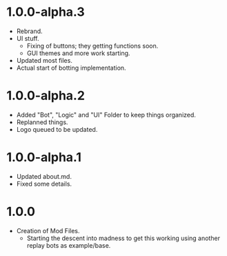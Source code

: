 # 1.0.0-alpha.3
- Rebrand.
- UI stuff.
    - Fixing of buttons; they getting functions soon.
    - GUI themes and more work starting.
- Updated most files.
- Actual start of botting implementation.

# 1.0.0-alpha.2
- Added "Bot", "Logic" and "UI" Folder to keep things organized.
- Replanned things. 
- Logo queued to be updated.

# 1.0.0-alpha.1
- Updated about.md.
- Fixed some details.

# 1.0.0
- Creation of Mod Files.
    - Starting the descent into madness to get this working using another replay bots as example/base.

